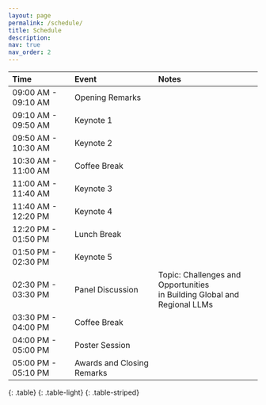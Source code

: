 ```yaml
---
layout: page
permalink: /schedule/
title: Schedule
description:
nav: true
nav_order: 2
---
```


| **Time** | **Event** | **Notes** |
| :------| :------- | :------- |
| 09:00 AM - 09:10 AM | Opening Remarks           |    |
| 09:10 AM - 09:50 AM | Keynote 1                 |    |
| 09:50 AM - 10:30 AM | Keynote 2                 |    |
| 10:30 AM - 11:00 AM | Coffee Break              |    |
| 11:00 AM - 11:40 AM | Keynote 3                 |    |
| 11:40 AM - 12:20 PM | Keynote 4                 |    |
| 12:20 PM - 01:50 PM | Lunch Break               |    |
| 01:50 PM - 02:30 PM | Keynote 5                 |    |
| 02:30 PM - 03:30 PM | Panel Discussion          | Topic: Challenges and Opportunities <br/>in Building Global and Regional LLMs |
| 03:30 PM - 04:00 PM | Coffee Break              |    |
| 04:00 PM - 05:00 PM | Poster Session            |    |
| 05:00 PM - 05:10 PM | Awards and Closing Remarks |    |
{: .table}
{: .table-light}
{: .table-striped}